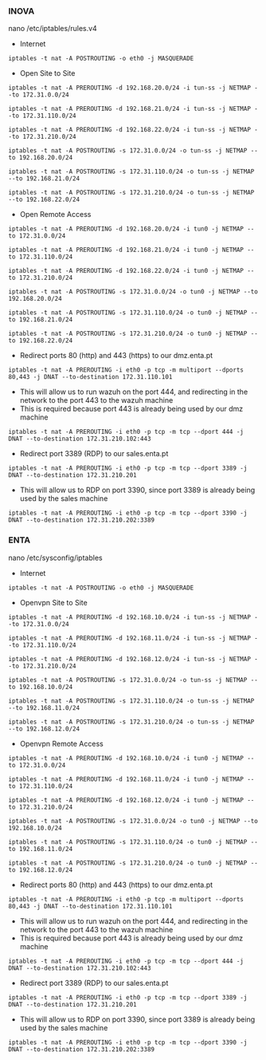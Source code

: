 ### INOVA
nano /etc/iptables/rules.v4
* Internet
```
iptables -t nat -A POSTROUTING -o eth0 -j MASQUERADE
```
* Open Site to Site
```
iptables -t nat -A PREROUTING -d 192.168.20.0/24 -i tun-ss -j NETMAP --to 172.31.0.0/24
```
```
iptables -t nat -A PREROUTING -d 192.168.21.0/24 -i tun-ss -j NETMAP --to 172.31.110.0/24
```
```
iptables -t nat -A PREROUTING -d 192.168.22.0/24 -i tun-ss -j NETMAP --to 172.31.210.0/24
```
```
iptables -t nat -A POSTROUTING -s 172.31.0.0/24 -o tun-ss -j NETMAP --to 192.168.20.0/24
```
```
iptables -t nat -A POSTROUTING -s 172.31.110.0/24 -o tun-ss -j NETMAP --to 192.168.21.0/24
```
```
iptables -t nat -A POSTROUTING -s 172.31.210.0/24 -o tun-ss -j NETMAP --to 192.168.22.0/24
```
* Open Remote Access
```
iptables -t nat -A PREROUTING -d 192.168.20.0/24 -i tun0 -j NETMAP --to 172.31.0.0/24
```
```
iptables -t nat -A PREROUTING -d 192.168.21.0/24 -i tun0 -j NETMAP --to 172.31.110.0/24
```
```
iptables -t nat -A PREROUTING -d 192.168.22.0/24 -i tun0 -j NETMAP --to 172.31.210.0/24
```
```
iptables -t nat -A POSTROUTING -s 172.31.0.0/24 -o tun0 -j NETMAP --to 192.168.20.0/24
```
```
iptables -t nat -A POSTROUTING -s 172.31.110.0/24 -o tun0 -j NETMAP --to 192.168.21.0/24
```
```
iptables -t nat -A POSTROUTING -s 172.31.210.0/24 -o tun0 -j NETMAP --to 192.168.22.0/24
```
* Redirect ports 80 (http) and 443 (https) to our dmz.enta.pt
```
iptables -t nat -A PREROUTING -i eth0 -p tcp -m multiport --dports 80,443 -j DNAT --to-destination 172.31.110.101
```
* This will allow us to run wazuh on the port 444, and redirecting in the network to the port 443 to the wazuh machine
* This is required because port 443 is already being used by our dmz machine
```
iptables -t nat -A PREROUTING -i eth0 -p tcp -m tcp --dport 444 -j DNAT --to-destination 172.31.210.102:443
```
* Redirect port 3389 (RDP) to our sales.enta.pt
```
iptables -t nat -A PREROUTING -i eth0 -p tcp -m tcp --dport 3389 -j DNAT --to-destination 172.31.210.201
```
* This will allow us to RDP on port 3390, since port 3389 is already being used by the sales machine
```
iptables -t nat -A PREROUTING -i eth0 -p tcp -m tcp --dport 3390 -j DNAT --to-destination 172.31.210.202:3389
```
### ENTA
nano /etc/sysconfig/iptables
* Internet
```
iptables -t nat -A POSTROUTING -o eth0 -j MASQUERADE
```
* Openvpn Site to Site
```
iptables -t nat -A PREROUTING -d 192.168.10.0/24 -i tun-ss -j NETMAP --to 172.31.0.0/24
```
```
iptables -t nat -A PREROUTING -d 192.168.11.0/24 -i tun-ss -j NETMAP --to 172.31.110.0/24
```
```
iptables -t nat -A PREROUTING -d 192.168.12.0/24 -i tun-ss -j NETMAP --to 172.31.210.0/24
```
```
iptables -t nat -A POSTROUTING -s 172.31.0.0/24 -o tun-ss -j NETMAP --to 192.168.10.0/24
```
```
iptables -t nat -A POSTROUTING -s 172.31.110.0/24 -o tun-ss -j NETMAP --to 192.168.11.0/24
```
```
iptables -t nat -A POSTROUTING -s 172.31.210.0/24 -o tun-ss -j NETMAP --to 192.168.12.0/24
```
* Openvpn Remote Access
```
iptables -t nat -A PREROUTING -d 192.168.10.0/24 -i tun0 -j NETMAP --to 172.31.0.0/24
```
```
iptables -t nat -A PREROUTING -d 192.168.11.0/24 -i tun0 -j NETMAP --to 172.31.110.0/24
```
```
iptables -t nat -A PREROUTING -d 192.168.12.0/24 -i tun0 -j NETMAP --to 172.31.210.0/24
```
```
iptables -t nat -A POSTROUTING -s 172.31.0.0/24 -o tun0 -j NETMAP --to 192.168.10.0/24
```
```
iptables -t nat -A POSTROUTING -s 172.31.110.0/24 -o tun0 -j NETMAP --to 192.168.11.0/24
```
```
iptables -t nat -A POSTROUTING -s 172.31.210.0/24 -o tun0 -j NETMAP --to 192.168.12.0/24
```

* Redirect ports 80 (http) and 443 (https) to our dmz.enta.pt
```
iptables -t nat -A PREROUTING -i eth0 -p tcp -m multiport --dports 80,443 -j DNAT --to-destination 172.31.110.101
```
* This will allow us to run wazuh on the port 444, and redirecting in the network to the port 443 to the wazuh machine
* This is required because port 443 is already being used by our dmz machine
```
iptables -t nat -A PREROUTING -i eth0 -p tcp -m tcp --dport 444 -j DNAT --to-destination 172.31.210.102:443
```
* Redirect port 3389 (RDP) to our sales.enta.pt
```
iptables -t nat -A PREROUTING -i eth0 -p tcp -m tcp --dport 3389 -j DNAT --to-destination 172.31.210.201
```
* This will allow us to RDP on port 3390, since port 3389 is already being used by the sales machine
```
iptables -t nat -A PREROUTING -i eth0 -p tcp -m tcp --dport 3390 -j DNAT --to-destination 172.31.210.202:3389
```

